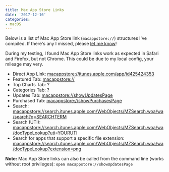 ```yaml
---
title: Mac App Store Links
date: '2017-12-16'
categories:
- macOS
---
```


Below is a list of Mac App Store link (`macappstore://`) structures I've compiled. If there's any I missed, please [let me know](/contact/)!

During my testing, I found Mac App Store links work as expected in Safari and Firefox, but not Chrome. This could be due to my local config, your mileage may very.

- Direct App Link: [macappstore://itunes.apple.com/app/id425424353](macappstore://itunes.apple.com/app/id425424353)
- Featured Tab: [macappstore://](macappstore://)
- Top Charts Tab: ?
- Categories Tab: ?
- Updates Tab: [macappstore://showUpdatesPage](macappstore://showUpdatesPage)
- Purchased Tab: [macappstore://showPurchasesPage](macappstore://showPurchasesPage)
- Search: [macappstore://search.itunes.apple.com/WebObjects/MZSearch.woa/wa/search?q=SEARCHTERM](macappstore://search.itunes.apple.com/WebObjects/MZSearch.woa/wa/search?q=SEARCHTERM)
- Search (UTI): [macappstore://search.itunes.apple.com/WebObjects/MZSearch.woa/wa/docTypeLookup?uti=YOURUTI](macappstore://search.itunes.apple.com/WebObjects/MZSearch.woa/wa/docTypeLookup?uti=YOURUTI)
- Search for apps that support a specific file extension: [macappstore://search.itunes.apple.com/WebObjects/MZSearch.woa/wa/docTypeLookup?extension=png](macappstore://search.itunes.apple.com/WebObjects/MZSearch.woa/wa/docTypeLookup?extension=png)

**Note:** Mac App Store links can also be called from the command line (works without root privileges): `open macappstore://showUpdatesPage`
